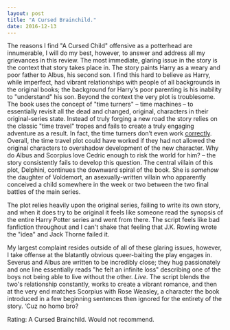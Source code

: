 ```yaml
---
layout: post
title: "A Cursed Brainchild."
date: 2016-12-13
---
```


The reasons I find "A Cursed Child" offensive as a potterhead are innumerable, I will do my best, however, to answer and address all my grievances in this review. The most immediate, glaring issue in the story is the context that story takes place in. The story paints Harry as a weary and poor father to Albus, his second son. I find this hard to believe as Harry, while imperfect, had vibrant relationships with people of all backgrounds in the original books; the background for Harry's poor parenting is his inability to "understand" his son. Beyond the context the very plot is troublesome. The book uses the concept of "time turners" – time machines – to essentially revisit all the dead and changed, original, characters in their original-series state. Instead of truly forging a new road the story relies on the classic "time travel" tropes and fails to create a truly engaging adventure as a result. In fact, the time turners don’t even work [correctly](http://www.dailydot.com/parsec/harry-potter-cursed-child-time-travel-jk-rowling/). Overall, the time travel plot could have worked if they had not allowed the original characters to overshadow development of the new character. Why do Albus and Scorpius love Cedric enough to risk the world for him? – the story consistently fails to develop this question. The central villain of this plot, Delphini, continues the downward spiral of the book. She is *somehow* the daughter of Voldemort, an asexually-written villain who apparently conceived a child somewhere in the week or two between the two final battles of the main series.

The plot relies heavily upon the original series, failing to write its own story, and when it does try to be original it feels like someone read the synopsis of the entire Harry Potter series and went from there. The script feels like bad fanfiction throughout and I can't shake that feeling that J.K. Rowling wrote the "idea" and Jack Thorne failed it.

My largest complaint resides outside of all of these glaring issues, however, I take offense at the blatantly obvious queer-baiting the play engages in. Severus and Albus are written to be incredibly close; they hug passionately and one line essentially reads "he felt an infinite loss" describing one of the boys not being able to live without the other. *Live*. The script blends the two's relationship constantly, works to create a vibrant romance, and then at the very end matches Scorpius with Rose Weasley, a character the book introduced in a few beginning sentences then ignored for the entirety of the story. ‘Cuz no homo bro?

Rating: A Cursed Brainchild. Would not recommend.

